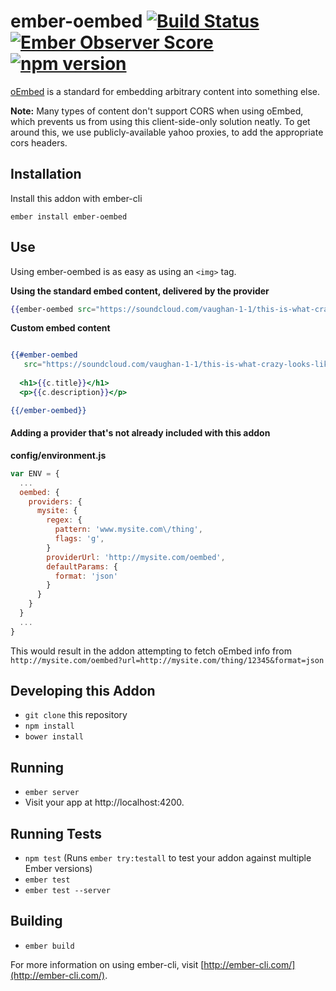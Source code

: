 # ember-oembed [![Build Status](https://travis-ci.org/levanto-financial/ember-oembed.svg?branch=master)](https://travis-ci.org/levanto-financial/ember-oembed) [![Ember Observer Score](https://emberobserver.com/badges/ember-oembed.svg)](https://emberobserver.com/addons/ember-oembed) [![npm version](https://badge.fury.io/js/ember-oembed.svg)](https://badge.fury.io/js/ember-oembed)


[oEmbed](http://oembed.com) is a standard for embedding arbitrary content into something else. 

**Note:** Many types of content don't support CORS when using oEmbed, which prevents us from using this client-side-only solution neatly. To get around this, we use publicly-available yahoo proxies, to add the appropriate cors headers. 

## Installation

Install this addon with ember-cli

```
ember install ember-oembed
```


## Use
 
Using ember-oembed is as easy as using an `<img>` tag.


**Using the standard embed content, delivered by the provider**
```hbs
{{ember-oembed src="https://soundcloud.com/vaughan-1-1/this-is-what-crazy-looks-like"}}
```


**Custom embed content**

```hbs

{{#ember-oembed
   src="https://soundcloud.com/vaughan-1-1/this-is-what-crazy-looks-like" as |c|}}
  
  <h1>{{c.title}}</h1>
  <p>{{c.description}}</p>

{{/ember-oembed}}

```


#### Adding a provider that's not already included with this addon

**config/environment.js**
```js
var ENV = {
  ...
  oembed: {
    providers: {
      mysite: {
        regex: {
          pattern: 'www.mysite.com\/thing',
          flags: 'g',
        }
        providerUrl: 'http://mysite.com/oembed',
        defaultParams: {
          format: 'json'
        } 
      }
    }
  }
  ...
}
```

This would result in the addon attempting to fetch oEmbed info from
`http://mysite.com/oembed?url=http://mysite.com/thing/12345&format=json`


## Developing this Addon

* `git clone` this repository
* `npm install`
* `bower install`

## Running

* `ember server`
* Visit your app at http://localhost:4200.

## Running Tests

* `npm test` (Runs `ember try:testall` to test your addon against multiple Ember versions)
* `ember test`
* `ember test --server`

## Building

* `ember build`

For more information on using ember-cli, visit [http://ember-cli.com/](http://ember-cli.com/).
